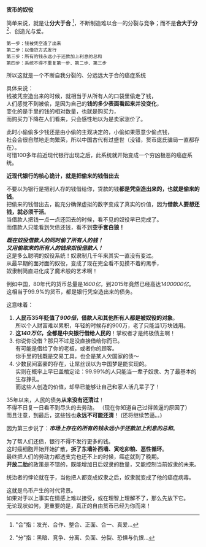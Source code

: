 **货币的奴役**  

简单来说，就是让**分大于合** [^1]，不断制造难以合一的分裂与竞争；而不是**合大于分** [^2]、创造光与爱。

```
第一步：钱被凭空造了出来
第二步：以借贷方式发行  
第三步：所有的钱永远小于还款加上利息的总和  
第四步：系统不得不重复第一步、第二步、第三步
```

所以这就是一个不断自我分裂的、分远远大于合的癌症系统  

具体来说：  
钱被凭空造出来的时候，就相当于从所有人的口袋里偷走了钱，  
人们感觉不到被偷，是因为自己的**钱的多少表面看起来并没变化**，  
变化的是手里的钱的相对数量，也就是购买力，  
而购买力下降在人们看来，只会感性地以为是卖家涨价了。  

此时小偷偷多少钱还是由小偷的主观决定的，小偷如果愿意少偷点钱，  
社会会很自然地走向繁荣，所以中国古代有过盛世（没错，货币庞氏骗局一直都存在）。  
可惜100多年前近现代银行出现之后，此系统就开始变成一个穷凶极恶的癌症系统。    

**近现代银行的核心诡计，就是把偷来的钱借出去**

不要以为银行是把别人存的钱借给你，贷款的钱**都是凭空造出来的，也就是偷来的钱**。  
把偷来的钱借出去，能充分确保虚拟的数字变成了真实的价值，因为**借款人要想还钱，就必须干活**。  
当借款人把钱一点一点还回去的时候，看不见的奴役早已完成了。  
而借款人只能看到欠债还钱，看不到**空手套白狼！**  

**_既在奴役借款人的同时偷了所有人的钱！_**  
**_又用偷取来的所有人的钱来奴役借款人！_**  
这是多么聪明的奴役系统！奴隶制几千年来其实一直没有变过。  
从最早期的面对面的奴役，变成了现在完全看不见摸不着的黑手，  
奴隶制简直进化成了魔术般的艺术啊！

例如中国，80年代的货币总量是*1600亿*，到2015年竟然已经高达*1400000亿*。  
这相当于99.9%的货币，都是银行凭空造出来的债务。  

这意味着：  

 1. **人民币35年贬值了*900倍*，**借款人和其他所有人**都是被奴役的对象**。  
  	所以个人财富难以累积，年轻的时候存的900万，老了只能当1万块钱用。  
 2. **这*140万亿*，全都是中央银行借给人民的**！掌权者才是终极债主啊！  
 3. 你说你没借？那只不过是没直接借给你而已。  
 有可能是借给了你的老板，或者你的顾客。  
 你手里的钱既是交易工具，也全是某人欠国家的债～  
 4. 少数民间富豪的存在，让屌丝误以为中国梦是能实现的。  
 实则在概率上早已盖棺定论：99.99%的人只能当一辈子奴隶、为了最基本的生存挣扎。  
 而这些人创造的价值，却早已能够让自己和家人活几辈子了！  
 
35年以来，人民的债务**从来没有还清过**！   
不得不日复一日看不到尽头的去劳动。 （现在你知道自己过得苦逼的原因了）  
而且注意，到最后，这些钱也**永远不可能还清**！  (还将继续苦逼。。)

因为第三步说了：**_市场上存在的所有的钱永远小于还款加上利息的总和_**。    

为了帮人们还债，银行不得不发行更多的钱。  
这时癌细胞开始开始扩散，**拆了东墙补西墙、寅吃卯粮、恶性循环**。  
最终把人们的劳动力都透支完也还不上的时候，癌症就到了晚期。  
**开放二胎**的政策是不错的，既能增加日后奴隶的数量，又能控制当前奴隶的未来。  

统治者的悖论就在于，当他把人都变成奴隶之后，奴隶就变成了他的癌症病毒。  

这就是鸟币产生的时代背景。  
如果对于以上事实在情感上难以接受，或在理智上理解不了，那么先放下它。  
无论现状如何，更重要的是，真正的自由货币已经为你而来！  

[^1]: "合"指：发光、合作、整合、正面、合一、真爱...
[^2]: "分"指：黑暗、竞争、分离、负面、分裂、恐惧与仇恨...
